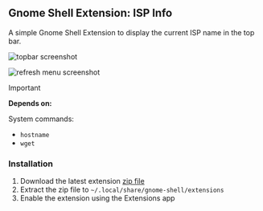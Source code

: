 ## Gnome Shell Extension: ISP Info

A simple Gnome Shell Extension to display the current ISP name in the top bar.

![topbar screenshot](screenshots/topbar.png)

![refresh menu screenshot](screenshots/refresh.png)

> [!IMPORTANT]
>
> **Depends on:**
>
> System commands:
>
> - `hostname`
> - `wget`

### Installation

1. Download the latest extension [zip file](https://github.com/saw-jan/gnome-shell-ispinfo/releases/tag/1.0.0)
2. Extract the zip file to `~/.local/share/gnome-shell/extensions`
3. Enable the extension using the Extensions app
